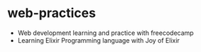 # web-practices
* Web development learning and practice with freecodecamp<br>
* Learning Elixir Programming language with Joy of Elixir
